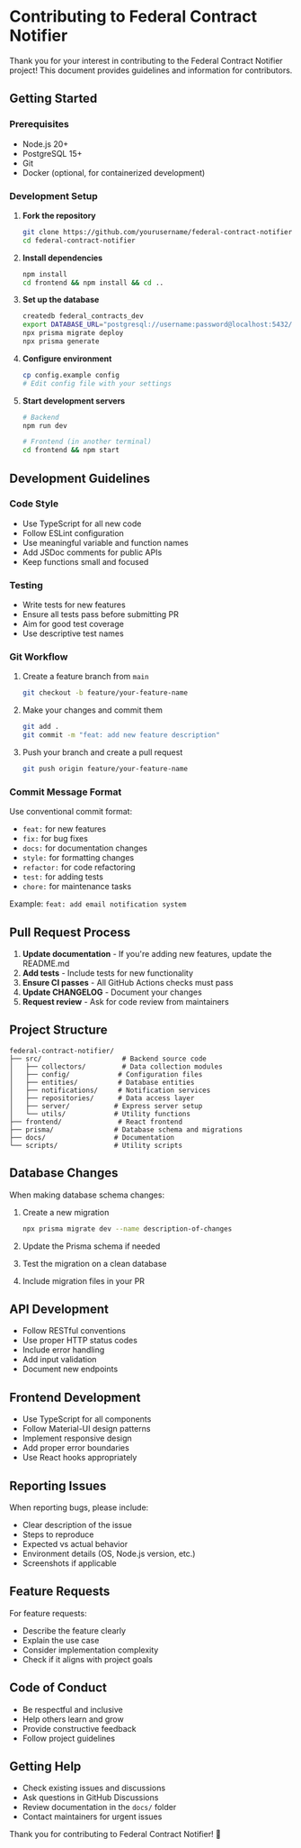 # Contributing to Federal Contract Notifier

Thank you for your interest in contributing to the Federal Contract Notifier project! This document provides guidelines and information for contributors.

## Getting Started

### Prerequisites

- Node.js 20+
- PostgreSQL 15+
- Git
- Docker (optional, for containerized development)

### Development Setup

1. **Fork the repository**
   ```bash
   git clone https://github.com/yourusername/federal-contract-notifier.git
   cd federal-contract-notifier
   ```

2. **Install dependencies**
   ```bash
   npm install
   cd frontend && npm install && cd ..
   ```

3. **Set up the database**
   ```bash
   createdb federal_contracts_dev
   export DATABASE_URL="postgresql://username:password@localhost:5432/federal_contracts_dev"
   npx prisma migrate deploy
   npx prisma generate
   ```

4. **Configure environment**
   ```bash
   cp config.example config
   # Edit config file with your settings
   ```

5. **Start development servers**
   ```bash
   # Backend
   npm run dev
   
   # Frontend (in another terminal)
   cd frontend && npm start
   ```

## Development Guidelines

### Code Style

- Use TypeScript for all new code
- Follow ESLint configuration
- Use meaningful variable and function names
- Add JSDoc comments for public APIs
- Keep functions small and focused

### Testing

- Write tests for new features
- Ensure all tests pass before submitting PR
- Aim for good test coverage
- Use descriptive test names

### Git Workflow

1. Create a feature branch from `main`
   ```bash
   git checkout -b feature/your-feature-name
   ```

2. Make your changes and commit them
   ```bash
   git add .
   git commit -m "feat: add new feature description"
   ```

3. Push your branch and create a pull request
   ```bash
   git push origin feature/your-feature-name
   ```

### Commit Message Format

Use conventional commit format:

- `feat:` for new features
- `fix:` for bug fixes
- `docs:` for documentation changes
- `style:` for formatting changes
- `refactor:` for code refactoring
- `test:` for adding tests
- `chore:` for maintenance tasks

Example: `feat: add email notification system`

## Pull Request Process

1. **Update documentation** - If you're adding new features, update the README.md
2. **Add tests** - Include tests for new functionality
3. **Ensure CI passes** - All GitHub Actions checks must pass
4. **Update CHANGELOG** - Document your changes
5. **Request review** - Ask for code review from maintainers

## Project Structure

```
federal-contract-notifier/
├── src/                    # Backend source code
│   ├── collectors/         # Data collection modules
│   ├── config/            # Configuration files
│   ├── entities/          # Database entities
│   ├── notifications/     # Notification services
│   ├── repositories/      # Data access layer
│   ├── server/           # Express server setup
│   └── utils/            # Utility functions
├── frontend/              # React frontend
├── prisma/               # Database schema and migrations
├── docs/                 # Documentation
└── scripts/              # Utility scripts
```

## Database Changes

When making database schema changes:

1. Create a new migration
   ```bash
   npx prisma migrate dev --name description-of-changes
   ```

2. Update the Prisma schema if needed
3. Test the migration on a clean database
4. Include migration files in your PR

## API Development

- Follow RESTful conventions
- Use proper HTTP status codes
- Include error handling
- Add input validation
- Document new endpoints

## Frontend Development

- Use TypeScript for all components
- Follow Material-UI design patterns
- Implement responsive design
- Add proper error boundaries
- Use React hooks appropriately

## Reporting Issues

When reporting bugs, please include:

- Clear description of the issue
- Steps to reproduce
- Expected vs actual behavior
- Environment details (OS, Node.js version, etc.)
- Screenshots if applicable

## Feature Requests

For feature requests:

- Describe the feature clearly
- Explain the use case
- Consider implementation complexity
- Check if it aligns with project goals

## Code of Conduct

- Be respectful and inclusive
- Help others learn and grow
- Provide constructive feedback
- Follow project guidelines

## Getting Help

- Check existing issues and discussions
- Ask questions in GitHub Discussions
- Review documentation in the `docs/` folder
- Contact maintainers for urgent issues

Thank you for contributing to Federal Contract Notifier! 🚀 